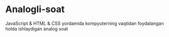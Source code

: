 # Analogli-soat
JavaScript &amp;  HTML &amp; CSS yordamida kompyuterning vaqtidan foydalangan holda ishlaydigan analog soat
